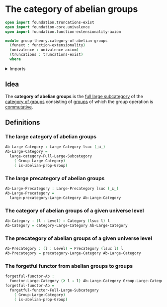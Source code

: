 # The category of abelian groups

```agda
open import foundation.truncations-exist
open import foundation-core.univalence
open import foundation.function-extensionality-axiom

module group-theory.category-of-abelian-groups
  (funext : function-extensionality)
  (univalence : univalence-axiom)
  (truncations : truncations-exist)
  where
```

<details><summary>Imports</summary>

```agda
open import category-theory.categories funext univalence truncations
open import category-theory.full-large-subcategories funext univalence truncations
open import category-theory.functors-large-categories funext univalence truncations
open import category-theory.large-categories funext univalence truncations
open import category-theory.large-precategories funext univalence truncations
open import category-theory.precategories funext univalence truncations

open import foundation.universe-levels

open import group-theory.abelian-groups funext univalence truncations
open import group-theory.category-of-groups funext univalence truncations
```

</details>

## Idea

The **category of abelian groups** is the
[full large subcategory](category-theory.full-large-subcategories.md) of the
[category of groups](group-theory.category-of-groups.md) consisting of
[groups](group-theory.groups.md) of which the group operation is
[commutative](group-theory.abelian-groups.md).

## Definitions

### The large category of abelian groups

```agda
Ab-Large-Category : Large-Category lsuc (_⊔_)
Ab-Large-Category =
  large-category-Full-Large-Subcategory
    ( Group-Large-Category)
    ( is-abelian-prop-Group)
```

### The large precategory of abelian groups

```agda
Ab-Large-Precategory : Large-Precategory lsuc (_⊔_)
Ab-Large-Precategory =
  large-precategory-Large-Category Ab-Large-Category
```

### The category of abelian groups of a given universe level

```agda
Ab-Category : (l : Level) → Category (lsuc l) l
Ab-Category = category-Large-Category Ab-Large-Category
```

### The precategory of abelian groups of a given universe level

```agda
Ab-Precategory : (l : Level) → Precategory (lsuc l) l
Ab-Precategory = precategory-Large-Category Ab-Large-Category
```

### The forgetful functor from abelian groups to groups

```agda
forgetful-functor-Ab :
  functor-Large-Category (λ l → l) Ab-Large-Category Group-Large-Category
forgetful-functor-Ab =
  forgetful-functor-Full-Large-Subcategory
    ( Group-Large-Category)
    ( is-abelian-prop-Group)
```
